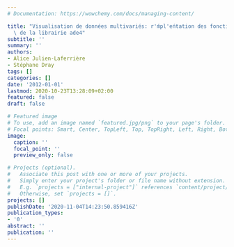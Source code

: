 ```yaml
---
# Documentation: https://wowchemy.com/docs/managing-content/

title: "Visualisation de données multivariés: r'ḿpl'eńtation des fonctionnalit'esŕaphiques\
  \ de la librairie ade4"
subtitle: ''
summary: ''
authors:
- Alice Julien-Laferrière
- Stéphane Dray
tags: []
categories: []
date: '2012-01-01'
lastmod: 2020-10-23T13:28:09+02:00
featured: false
draft: false

# Featured image
# To use, add an image named `featured.jpg/png` to your page's folder.
# Focal points: Smart, Center, TopLeft, Top, TopRight, Left, Right, BottomLeft, Bottom, BottomRight.
image:
  caption: ''
  focal_point: ''
  preview_only: false

# Projects (optional).
#   Associate this post with one or more of your projects.
#   Simply enter your project's folder or file name without extension.
#   E.g. `projects = ["internal-project"]` references `content/project/deep-learning/index.md`.
#   Otherwise, set `projects = []`.
projects: []
publishDate: '2020-11-04T14:23:50.859416Z'
publication_types:
- '0'
abstract: ''
publication: ''
---
```

